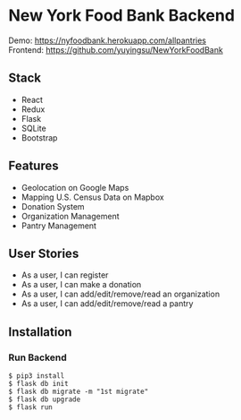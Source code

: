 # New York Food Bank Backend

Demo: https://nyfoodbank.herokuapp.com/allpantries<br/>
Frontend: https://github.com/yuyingsu/NewYorkFoodBank

## Stack

<ul>
  <li>React</li>
  <li>Redux</li>
  <li>Flask</li>
  <li>SQLite</li>
  <li>Bootstrap</li>
</ul>

## Features

<ul>
  <li>Geolocation on Google Maps</li>
  <li>Mapping U.S. Census Data on Mapbox</li>
  <li>Donation System</li>
  <li>Organization Management</li>
  <li>Pantry Management</li>
</ul>

## User Stories

<ul>
  <li>As a user, I can register</li>
  <li>As a user, I can make a donation</li>
  <li>As a user, I can add/edit/remove/read an organization</li>
  <li>As a user, I can add/edit/remove/read a pantry</li>
</ul>

## Installation

### Run Backend

```
$ pip3 install
$ flask db init
$ flask db migrate -m "1st migrate"
$ flask db upgrade
$ flask run
```
